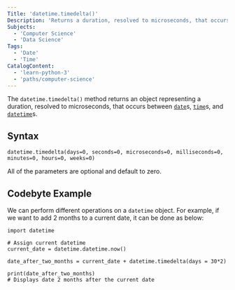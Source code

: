 ```yaml
---
Title: 'datetime.timedelta()'
Description: 'Returns a duration, resolved to microseconds, that occurs between dates, times, and datetimes.'
Subjects:
  - 'Computer Science'
  - 'Data Science'
Tags:
  - 'Date'
  - 'Time'
CatalogContent:
  - 'learn-python-3'
  - 'paths/computer-science'
---
```


The `datetime.timedelta()` method returns an object representing a duration, resolved to microseconds, that occurs between [`date`](https://www.codecademy.com/resources/docs/python/dates/date)s, [`time`](https://www.codecademy.com/resources/docs/python/dates/time)s, and [`datetime`](https://www.codecademy.com/resources/docs/python/dates/datetime)s.

## Syntax

```pseudo
datetime.timedelta(days=0, seconds=0, microseconds=0, milliseconds=0, minutes=0, hours=0, weeks=0)
```

All of the parameters are optional and default to zero.

## Codebyte Example

We can perform different operations on a `datetime` object.
For example, if we want to add 2 months to a current date, it can be done as below:

```codebyte/python
import datetime

# Assign current datetime
current_date = datetime.datetime.now()

date_after_two_months = current_date + datetime.timedelta(days = 30*2)

print(date_after_two_months)
# Displays date 2 months after the current date
```
